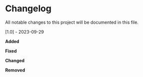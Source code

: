 # Changelog

All notable changes to this project will be documented in this file.

[1.0] - 2023-09-29

**Added**

**Fixed**

**Changed**

**Removed**